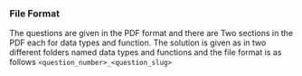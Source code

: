 ### File Format
The questions are given in the PDF format and there are Two sections in the
 PDF each for data types and function. The solution is given as in two
  different folders named data types and functions and the file format is as
   follows
   `<question_number>_<question_slug>`